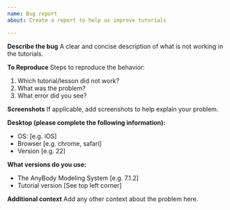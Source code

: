 ```yaml
---
name: Bug report
about: Create a report to help us improve tutorials

---
```


**Describe the bug**
A clear and concise description of what is not working in the tutorials.

**To Reproduce**
Steps to reproduce the behavior:
1. Which tutorial/lesson did not work?
2. What was the problem?
3. What error did you see?

**Screenshots**
If applicable, add screenshots to help explain your problem.

**Desktop (please complete the following information):**
 - OS: [e.g. iOS]
 - Browser [e.g. chrome, safari]
 - Version [e.g. 22]

**What versions do you use:**
 - The AnyBody Modeling System [e.g. 7.1.2]
 - Tutorial version [See top left corner]

**Additional context**
Add any other context about the problem here.
